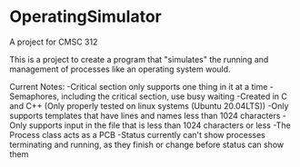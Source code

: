 # OperatingSimulator
A project for CMSC 312

This is a project to create a program that "simulates" the running and management of processes like an operating system would.

Current Notes:
-Critical section only supports one thing in it at a time
-Semaphores, including the critical section, use busy waiting
-Created in C and C++ (Only properly tested on linux systems (Ubuntu 20.04LTS))
-Only supports templates that have lines and names less than 1024 characters
-Only supports input in the file that is less than 1024 characters or less
-The Process class acts as a PCB
-Status currently can't show processes terminating and running, as they finish or change before status can show them
